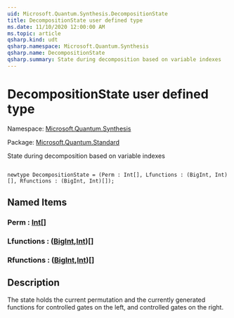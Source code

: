 ```yaml
---
uid: Microsoft.Quantum.Synthesis.DecompositionState
title: DecompositionState user defined type
ms.date: 11/10/2020 12:00:00 AM
ms.topic: article
qsharp.kind: udt
qsharp.namespace: Microsoft.Quantum.Synthesis
qsharp.name: DecompositionState
qsharp.summary: State during decomposition based on variable indexes
---
```


# DecompositionState user defined type

Namespace: [Microsoft.Quantum.Synthesis](xref:Microsoft.Quantum.Synthesis)

Package: [Microsoft.Quantum.Standard](https://nuget.org/packages/Microsoft.Quantum.Standard)


State during decomposition based on variable indexes

```qsharp

newtype DecompositionState = (Perm : Int[], Lfunctions : (BigInt, Int)[], Rfunctions : (BigInt, Int)[]);
```



## Named Items

### Perm : [Int](xref:microsoft.quantum.lang-ref.int)[]


### Lfunctions : ([BigInt](xref:microsoft.quantum.lang-ref.bigint),[Int](xref:microsoft.quantum.lang-ref.int))[]


### Rfunctions : ([BigInt](xref:microsoft.quantum.lang-ref.bigint),[Int](xref:microsoft.quantum.lang-ref.int))[]



## Description

The state holds the current permutation and the currently generated functionsfor controlled gates on the left, and controlled gates on the right.